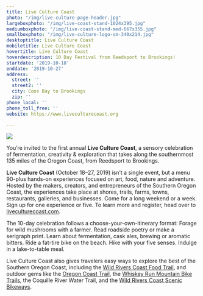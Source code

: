 ```yaml
---
title: Live Culture Coast
photo: "/img/live-culture-page-header.jpg"
largeboxphoto: "/img/live-coast-stand-1024x395.jpg"
mediumboxphoto: "/img/live-coast-stand-med-667x355.jpg"
smallboxphoto: "/img/live-culture-logo-sm-340x214.jpg"
desktoptitle: Live Culture Coast
mobiletitle: Live Culture Coast
hovertitle: Live Culture Coast
hoverdescription: 10 Day Festival from Reedsport to Brookings!
startdate: '2019-10-18'
enddate: '2019-10-27'
address:
  street: ''
  street2: ''
  city: Coos Bay to Brookings
  zip: ''
phone_local: ''
phone_toll_free: ''
website: https://www.liveculturecoast.org

---
```

![](/img/live-culture-logo-header.jpg)

You’re invited to the first annual **Live Culture Coast**, a sensory celebration of fermentation, creativity & exploration that takes along the southernmost 135 miles of the Oregon Coast, from Reedsport to Brookings.

**Live Culture Coast** (October 18–27, 2019) isn’t a single event, but a menu 90-plus hands-on experiences focused on art, food, nature and adventure. Hosted by the makers, creators, and entrepreneurs of the Southern Oregon Coast, the experiences take place at shores, trails, farms, towns, restaurants, galleries, and businesses. Come for a long weekend or a week. Sign up for one experience or five. To learn more and register, head over to [liveculturecoast.com](http://liveculturecoast.com/).

The 10-day celebration follows a choose-your-own-itinerary format: Forage for wild mushrooms with a farmer. Read roadside poetry or make a serigraph print. Learn about fermentation, cask ales, brewing or aromatic bitters. Ride a fat-tire bike on the beach. Hike with your five senses. Indulge in a lake-to-table meal.

Live Culture Coast also gives travelers easy ways to explore the best of the Southern Oregon Coast, including the [Wild Rivers Coast Food Trail](https://www.wrcfoodtrail.com/), and outdoor gems like the [Oregon Coast Trail](https://www.oregon.gov/oprd/parks/pages/oct_main.aspx), the [Whiskey Run Mountain Bike Trails](https://www.mtbproject.com/directory/8019222/whiskey-run-trails), the Coquille River Water Trail, and the [Wild Rivers Coast Scenic Bikeways](https://traveloregon.com/things-to-do/outdoor-recreation/bicycling/wild-rivers-coast-scenic-bikeway/).
